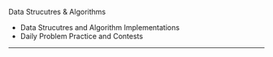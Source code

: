 Data Strucutres & Algorithms

- Data Strucutres and Algorithm Implementations
- Daily Problem Practice and Contests

---
